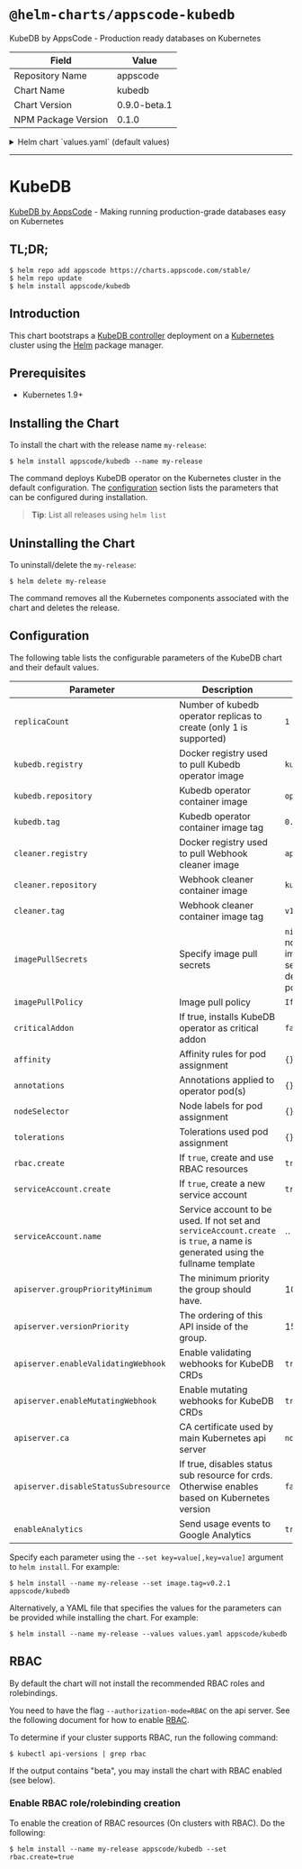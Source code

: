 # `@helm-charts/appscode-kubedb`

KubeDB by AppsCode - Production ready databases on Kubernetes

| Field               | Value        |
| ------------------- | ------------ |
| Repository Name     | appscode     |
| Chart Name          | kubedb       |
| Chart Version       | 0.9.0-beta.1 |
| NPM Package Version | 0.1.0        |

<details>

<summary>Helm chart `values.yaml` (default values)</summary>

```yaml
##
## KubeDB chart configuration
##
# Declare variables to be passed into your templates.
replicaCount: 1
# Docker registry containing Kubedb images
kubedb:
  registry: kubedb
  repository: operator
  tag: 0.9.0-beta.1
cleaner:
  registry: appscode
  repository: kubectl
  tag: v1.11
## Optionally specify an array of imagePullSecrets.
## Secrets must be manually created in the namespace.
## ref: https://kubernetes.io/docs/concepts/containers/images/#specifying-imagepullsecrets-on-a-pod
##
# imagePullSecrets:
#   - name: myRegistryKeySecretName
## Specify a imagePullPolicy
## ref: http://kubernetes.io/docs/user-guide/images/#pre-pulling-images
##
imagePullPolicy: IfNotPresent
## Installs KubeDB operator as critical addon
## https://kubernetes.io/docs/tasks/administer-cluster/guaranteed-scheduling-critical-addon-pods/
criticalAddon: false

## Annotations passed to operator pod(s).
##
annotations: {}

## Node labels for pod assignment
## Ref: https://kubernetes.io/docs/user-guide/node-selection/
##
nodeSelector: {}

## Tolerations for pod assignment
## Ref: https://kubernetes.io/docs/concepts/configuration/taint-and-toleration/
##
tolerations: {}

## Affinity for pod assignment
## Ref: https://kubernetes.io/docs/concepts/configuration/assign-pod-node/#affinity-and-anti-affinity
##
affinity: {}

rbac:
  # Specifies whether RBAC resources should be created
  create: true

serviceAccount:
  # Specifies whether a ServiceAccount should be created
  create: true
  # The name of the ServiceAccount to use.
  # If not set and create is true, a name is generated using the fullname template
  name:

apiserver:
  # groupPriorityMinimum is the minimum priority the group should have. Please see
  # https://github.com/kubernetes/kube-aggregator/blob/release-1.9/pkg/apis/apiregistration/v1beta1/types.go#L58-L64
  # for more information on proper values of this field.
  groupPriorityMinimum: 10000
  # versionPriority is the ordering of this API inside of the group. Please see
  # https://github.com/kubernetes/kube-aggregator/blob/release-1.9/pkg/apis/apiregistration/v1beta1/types.go#L66-L70
  # for more information on proper values of this field
  versionPriority: 15
  # enableMutatingWebhook is used to configure mutating webhook for KubeDB CRDs
  enableMutatingWebhook: true
  # enableValidatingWebhook is used to configure validating webhook for KubeDB CRDs
  enableValidatingWebhook: true
  # CA certificate used by main Kubernetes api server
  ca: not-ca-cert
  # If true, disables status sub resource for crds.
  # Otherwise, enables status sub resource for Kubernetes version >= 1.11 and disables for other versions.
  disableStatusSubresource: false

# Send usage events to Google Analytics
enableAnalytics: true
```

</details>

---

# KubeDB

[KubeDB by AppsCode](https://github.com/kubedb/cli) - Making running production-grade databases easy on Kubernetes

## TL;DR;

```console
$ helm repo add appscode https://charts.appscode.com/stable/
$ helm repo update
$ helm install appscode/kubedb
```

## Introduction

This chart bootstraps a [KubeDB controller](https://github.com/kubedb/cli) deployment on a [Kubernetes](http://kubernetes.io) cluster using the [Helm](https://helm.sh) package manager.

## Prerequisites

- Kubernetes 1.9+

## Installing the Chart

To install the chart with the release name `my-release`:

```console
$ helm install appscode/kubedb --name my-release
```

The command deploys KubeDB operator on the Kubernetes cluster in the default configuration. The [configuration](#configuration) section lists the parameters that can be configured during installation.

> **Tip**: List all releases using `helm list`

## Uninstalling the Chart

To uninstall/delete the `my-release`:

```console
$ helm delete my-release
```

The command removes all the Kubernetes components associated with the chart and deletes the release.

## Configuration

The following table lists the configurable parameters of the KubeDB chart and their default values.

| Parameter                            | Description                                                                                                                   | Default                                                  |
| ------------------------------------ | ----------------------------------------------------------------------------------------------------------------------------- | -------------------------------------------------------- |
| `replicaCount`                       | Number of kubedb operator replicas to create (only 1 is supported)                                                            | `1`                                                      |
| `kubedb.registry`                    | Docker registry used to pull Kubedb operator image                                                                            | `kubedb`                                                 |
| `kubedb.repository`                  | Kubedb operator container image                                                                                               | `operator`                                               |
| `kubedb.tag`                         | Kubedb operator container image tag                                                                                           | `0.9.0-beta.1`                                           |
| `cleaner.registry`                   | Docker registry used to pull Webhook cleaner image                                                                            | `appscode`                                               |
| `cleaner.repository`                 | Webhook cleaner container image                                                                                               | `kubectl`                                                |
| `cleaner.tag`                        | Webhook cleaner container image tag                                                                                           | `v1.11`                                                  |
| `imagePullSecrets`                   | Specify image pull secrets                                                                                                    | `nil` (does not add image pull secrets to deployed pods) |
| `imagePullPolicy`                    | Image pull policy                                                                                                             | `IfNotPresent`                                           |
| `criticalAddon`                      | If true, installs KubeDB operator as critical addon                                                                           | `false`                                                  |
| `affinity`                           | Affinity rules for pod assignment                                                                                             | `{}`                                                     |
| `annotations`                        | Annotations applied to operator pod(s)                                                                                        | `{}`                                                     |
| `nodeSelector`                       | Node labels for pod assignment                                                                                                | `{}`                                                     |
| `tolerations`                        | Tolerations used pod assignment                                                                                               | `{}`                                                     |
| `rbac.create`                        | If `true`, create and use RBAC resources                                                                                      | `true`                                                   |
| `serviceAccount.create`              | If `true`, create a new service account                                                                                       | `true`                                                   |
| `serviceAccount.name`                | Service account to be used. If not set and `serviceAccount.create` is `true`, a name is generated using the fullname template | ``                                                       |
| `apiserver.groupPriorityMinimum`     | The minimum priority the group should have.                                                                                   | 10000                                                    |
| `apiserver.versionPriority`          | The ordering of this API inside of the group.                                                                                 | 15                                                       |
| `apiserver.enableValidatingWebhook`  | Enable validating webhooks for KubeDB CRDs                                                                                    | `true`                                                   |
| `apiserver.enableMutatingWebhook`    | Enable mutating webhooks for KubeDB CRDs                                                                                      | `true`                                                   |
| `apiserver.ca`                       | CA certificate used by main Kubernetes api server                                                                             | `not-ca-cert`                                            |
| `apiserver.disableStatusSubresource` | If true, disables status sub resource for crds. Otherwise enables based on Kubernetes version                                 | `false`                                                  |
| `enableAnalytics`                    | Send usage events to Google Analytics                                                                                         | `true`                                                   |

Specify each parameter using the `--set key=value[,key=value]` argument to `helm install`. For example:

```console
$ helm install --name my-release --set image.tag=v0.2.1 appscode/kubedb
```

Alternatively, a YAML file that specifies the values for the parameters can be provided while
installing the chart. For example:

```console
$ helm install --name my-release --values values.yaml appscode/kubedb
```

## RBAC

By default the chart will not install the recommended RBAC roles and rolebindings.

You need to have the flag `--authorization-mode=RBAC` on the api server. See the following document for how to enable [RBAC](https://kubernetes.io/docs/admin/authorization/rbac/).

To determine if your cluster supports RBAC, run the following command:

```console
$ kubectl api-versions | grep rbac
```

If the output contains "beta", you may install the chart with RBAC enabled (see below).

### Enable RBAC role/rolebinding creation

To enable the creation of RBAC resources (On clusters with RBAC). Do the following:

```console
$ helm install --name my-release appscode/kubedb --set rbac.create=true
```
